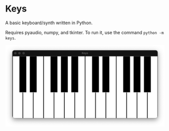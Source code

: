 # Keys
A basic keyboard/synth written in Python.

Requires pyaudio, numpy, and tkinter. To run it, use the command `python -m keys`.

![Screenshot of Keys](Keys.png)